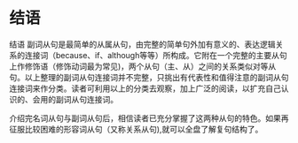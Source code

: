# 结语

结语
副词从句是最简单的从属从句，由完整的简单句外加有意义的、表达逻辑关系的连接词（because、if、although等等）所构成。它附在一个完整的主要从句上作修饰语（修饰动词最为常见)，两个从句（主、从）之间的关系类似对等从句。以上整理的副词从句连接词并不完整，只挑出有代表性和值得注意的副词从句连接词来作分类。读者可利用以上的分类去观察，加上广泛的阅读，以扩充自己认识的、会用的副词从句连接词。  

介绍完名词从句与副词从句后，相信读者已充分掌握了这两种从句的特色。如果再征服比较困难的形容词从句（又称关系从句),就可以全盘了解复句结构了。  